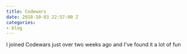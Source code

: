 ```yaml
---
title: Codewars
date: 2018-10-03 22:57:00 Z
categories:
- blog
---
```


I joined Codewars just over two weeks ago and I've found it a lot of fun